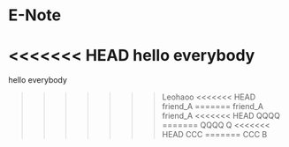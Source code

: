 # E-Note
<<<<<<< HEAD
hello everybody
=======
hello everybody
>>>>>>> Leohaoo
<<<<<<< HEAD
friend_A
=======
friend_A
>>>>>>> friend_A
<<<<<<< HEAD
QQQQ
=======
QQQQ
>>>>>>> Q
<<<<<<< HEAD
CCC
=======
CCC
>>>>>>> B
